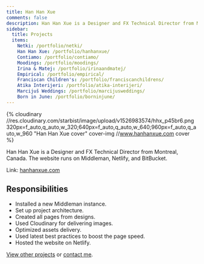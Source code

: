 ```yaml
---
title: Han Han Xue
comments: false
description: Han Han Xue is a Designer and FX Technical Director from Montreal, Canada. The website runs on Middleman, Netlify, and BitBucket.
sidebar:
  title: Projects
  items:
    Netki: /portfolio/netki/
    Han Han Xue: /portfolio/hanhanxue/
    Contiamo: /portfolio/contiamo/
    Moodings: /portfolio/moodings/
    Irina & Matej: /portfolio/irinaandmatej/
    Empirical: /portfolio/empirical/
    Franciscan Children's: /portfolio/franciscanchildrens/
    Atika Interijeri: /portfolio/atika-interijeri/
    Marcijuš Weddings: /portfolio/marcijusweddings/
    Born in June: /portfolio/borninjune/
---
```


{% cloudinary //res.cloudinary.com/starbist/image/upload/v1526983574/hhx_p45br6.png 320px=f_auto,q_auto,w_320;640px=f_auto,q_auto,w_640;960px=f_auto,q_auto,w_960 "Han Han Xue cover" cover-img //www.hanhanxue.com cover %}

Han Han Xue is a Designer and FX Technical Director from Montreal, Canada. The website runs on Middleman, Netlify, and BitBucket.

Link: [hanhanxue.com](//www.hanhanxue.com)

## Responsibilities

- Installed a new Middleman instance.
- Set up project architecture.
- Created all pages from designs.
- Used Cloudinary for delivering images.
- Optimized assets delivery.
- Used latest best practices to boost the page speed.
- Hosted the website on Netlify.

[View other projects](/portfolio/) or [contact me](/about-me/).
